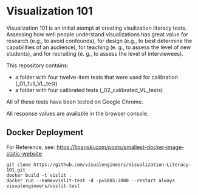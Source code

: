 # Visualization 101

Visualization 101 is an initial atempt at creating visulization literacy tests. Assessing how well people understand visualizations has great value for research (e.g., to avoid confounds), for design (e.g., to best determine the capabilities of an audience), for teaching (e. g., to assess the level of new students), and for recruiting (e. g., to assess the level of interviewees).

This repository contains:

- a folder with four twelve-item tests that were used for calibration (_01_full_VL_test)
- a folder with four calibrated tests (_02_calibrated_VL_tests)

All of these tests have been tested on Google Chrome.

All response values are available in the browser console.

## Docker Deployment

For Reference, see: <https://lipanski.com/posts/smallest-docker-image-static-website>

```shell
git clone https://github.com/visualengineers/Visualization-Literacy-101.git
docker build -t vislit .
docker run --name=vislit-test -d -p=5005:3000 --restart always visualengineers/vislit-test
```
